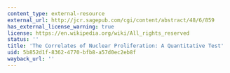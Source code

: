 ```yaml
---
content_type: external-resource
external_url: http://jcr.sagepub.com/cgi/content/abstract/48/6/859
has_external_license_warning: true
license: https://en.wikipedia.org/wiki/All_rights_reserved
status: ''
title: 'The Correlates of Nuclear Proliferation: A Quantitative Test'
uid: 5b852d1f-8362-4770-bfb8-a57d0ec2eb8f
wayback_url: ''
---
```

